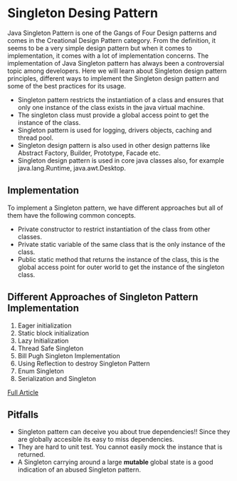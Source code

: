 # Singleton Desing Pattern

Java Singleton Pattern is one of the Gangs of Four Design patterns and comes in the Creational Design Pattern category. From the definition, it seems to be a very simple design pattern but when it comes to implementation, it comes with a lot of implementation concerns. The implementation of Java Singleton pattern has always been a controversial topic among developers. Here we will learn about Singleton design pattern principles, different ways to implement the Singleton design pattern and some of the best practices for its usage.

* Singleton pattern restricts the instantiation of a class and ensures that only one instance of the class exists in the java virtual machine.
* The singleton class must provide a global access point to get the instance of the class.
* Singleton pattern is used for logging, drivers objects, caching and thread pool.
* Singleton design pattern is also used in other design patterns like Abstract Factory, Builder, Prototype, Facade etc.
* Singleton design pattern is used in core java classes also, for example java.lang.Runtime, java.awt.Desktop.

## Implementation

To implement a Singleton pattern, we have different approaches but all of them have the following common concepts.

* Private constructor to restrict instantiation of the class from other classes.
* Private static variable of the same class that is the only instance of the class.
* Public static method that returns the instance of the class, this is the global access point for outer world to get the instance of the singleton class.

##  Different Approaches of Singleton Pattern Implementation

1. Eager initialization
2. Static block initialization
3. Lazy Initialization
4. Thread Safe Singleton
5. Bill Pugh Singleton Implementation
6. Using Reflection to destroy Singleton Pattern
7. Enum Singleton
8. Serialization and Singleton

[Full Article](https://www.journaldev.com/1377/java-singleton-design-pattern-best-practices-examples)

## Pitfalls

* Singleton pattern can deceive you about true dependencies!! Since they are globally accesible its easy to miss dependencies.
* They are hard to unit test. You cannot easily mock the instance that is returned.
* A Singleton carrying around a large  **mutable** global state is a good indication of an abused Singleton pattern. 
